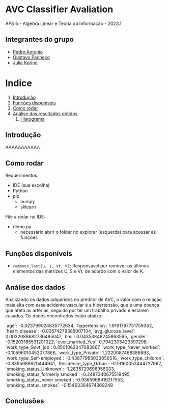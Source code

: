 # AVC Classifier Avaliation

APS 6 - Algebra Linear e Teoria da Informação - 2023.1

## Integrantes do grupo
* [Pedro Antonio](https://github.com/P-ASilva)
* [Gustavo Pacheco](https://github.com/gustavolp1)
* [Julia Karine](https://github.com/Juliakp1)

# Indice
1. [Introdução](#introdução)
4. [Funções disponíveis](#funções-disponíveis)
6. [Como rodar](#como-rodar)
7. [Análise dos resultados obtidos](#análise-dos-resultados-obtidos)
    1. [Histograma](#...)

## Introdução

AAAAAAAAAAA

## Como rodar

Requerimentos:
- IDE (sua escolha)
- Python
- pip
    - numpy
    - sklearn

File a rodar no IDE:
- demo.py
    - necessário abrir o folder no explorer (esquerda) para acessar as funções

## Funções disponíveis

* `removes_last(u, s, vt, K)`: Responsável por remover os últimos elementos das matrizes U, S e Vt, de acordo com o valor de K.


## Análise dos dados

Analizando os dados adquiridos no preditor de AVC, o valor com o relação mais alta com esse acidente vascular é a hipertensão, que é uma doença que afeta as artérias, seguido por ter um trabalho privado e estarem casados. Os dados encontrados estão abaixo:

´age´: -0.023799024835772634,
´hypertension´: 1.9161797751759362,
´heart_disease´: -0.03574279385007104,
´avg_glucose_level´: 0.0032088682736495047,
´bmi´: 0.04353848245863595,
´gender´: -0.15203185531201022,
´ever_married_Yes´: 0.7942305423397298,
´work_type_Govt_job´: 0.8501062047083867,
´work_type_Never_worked´: -0.10596010452077866,
´work_type_Private´: 1.2220087468386893,
´work_type_Self-employed´: -0.43877985033056516,
´work_type_children´: -0.8395988620444941,
´Residence_type_Urban´: -0.19160052444727962,
´smoking_status_Unknown´: -1.2835729696956033,
´smoking_status_formerly smoked´: -0.3487340675519495,
´smoking_status_never smoked´: -0.9365968419217553,
´smoking_status_smokes´: -0.15463364674369248

## Conclusões



